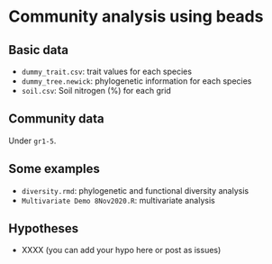 # Community analysis using beads


## Basic data

- `dummy_trait.csv`: trait values for each species
- `dummy_tree.newick`: phylogenetic information for each species
- `soil.csv`: Soil nitrogen (%) for each grid

## Community data

Under `gr1-5`.

## Some examples

- `diversity.rmd`: phylogenetic and functional diversity analysis
- `Multivariate Demo 8Nov2020.R`: multivariate analysis


## Hypotheses

- XXXX (you can add your hypo here or post as issues)
